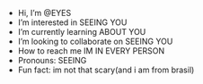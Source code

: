 - Hi, I’m @EYES
- I’m interested in SEEING YOU
- I’m currently learning ABOUT YOU
- I’m looking to collaborate on SEEING YOU
- How to reach me IM IN EVERY PERSON
- Pronouns: SEEING
- Fun fact: im not that scary(and i am from brasil)
  

<!---
Seeing-eyes/Seeing-eyes is a ✨ special ✨ repository because its `README.md` (this file) appears on your GitHub profile.
You can click the Preview link to take a look at your changes.
--->
